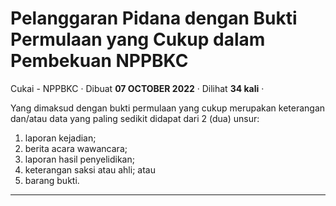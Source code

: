 Pelanggaran Pidana dengan Bukti Permulaan yang Cukup dalam Pembekuan NPPBKC
===========================================================================

Cukai - NPPBKC · Dibuat **07 OCTOBER 2022** · Dilihat **34 kali** ·

Yang dimaksud dengan bukti permulaan yang cukup merupakan keterangan dan/atau data yang paling sedikit didapat dari 2 (dua) unsur:

1.  laporan kejadian;
2.  berita acara wawancara;
3.  laporan hasil penyelidikan;
4.  keterangan saksi atau ahli; atau
5.  barang bukti.  
    

  
  
  

* * *